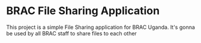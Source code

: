 # BRAC File Sharing Application

This project is a simple File Sharing application for BRAC Uganda. 
It's gonna be used by all BRAC staff to share files to each other